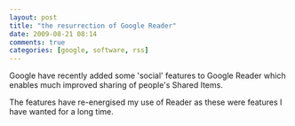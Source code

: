 ```yaml
---
layout: post
title: "the resurrection of Google Reader"
date: 2009-08-21 08:14
comments: true
categories: [google, software, rss]
---
```

Google have recently added some 'social' features to Google Reader 
which enables much improved sharing of people's Shared Items.

The features have re-energised my use of Reader as these were features 
I have wanted for a long time.

